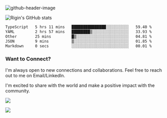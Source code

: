 
![github-header-image](https://github.com/riginoommen/riginoommen/assets/3840244/889cae65-df55-4cda-86cc-bf21bf1f2e96)

![Rigin's GitHub stats](https://github-readme-stats.vercel.app/api?username=riginoommen\&show_icons=true\&show=reviews,discussions_started,discussions_answered,prs_merged,prs_merged_percentage)


<!--START_SECTION:waka-->

```txt
TypeScript   5 hrs 11 mins   ███████████████░░░░░░░░░░   59.40 %
YAML         2 hrs 57 mins   ████████▒░░░░░░░░░░░░░░░░   33.93 %
Other        25 mins         █▒░░░░░░░░░░░░░░░░░░░░░░░   04.81 %
JSON         9 mins          ▒░░░░░░░░░░░░░░░░░░░░░░░░   01.85 %
Markdown     0 secs          ░░░░░░░░░░░░░░░░░░░░░░░░░   00.01 %
```

<!--END_SECTION:waka-->

### Want to Connect?

I'm always open to new connections and collaborations. Feel free to reach out to me on Email/LinkedIn.

I'm excited to share with the world and make a positive impact with the community.

![](https://komarev.com/ghpvc/?username=riginoommen)

![](https://hit.yhype.me/github/profile?user_id=3840244)

